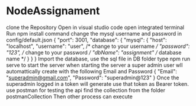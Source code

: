 # NodeAssignament
clone the Repository
Open in visual studio code
open integrated terminal 
Run npm install command
change the mysql username and password in config/default.json 
{
    "port": 3001,
    "database": {
      "mysql": {
        "host": "localhost",
        "username": "user", /* change to your username */
        "password": "123", /* change to your password */
        "dbName": "assignment" /* database name */
      }
    }
}
Import the database, use the sql file in DB folder
type npm run serve to start the server 
when starting the server a super admin user wll automattically create with the following Email and Password
{
    "Email": "superadmin@gmail.com",
    "Password": "superadmin@123"
}
Once the superadmin logged in a token will generate use that token as Bearer token.
use postman for testing the api find the collection from the folder postmanCollection
Then other process can execute
